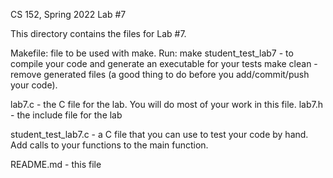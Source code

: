 CS 152, Spring 2022
Lab #7

This directory contains the files for Lab #7.

Makefile: file to be used with make.  Run:
  make student_test_lab7 - to compile your code and generate an executable for your tests
  make clean - remove generated files  (a good thing to do before you add/commit/push
    your code).

lab7.c - the C file for the lab.  You will do most of your work in this file.
lab7.h - the include file for the lab

student_test_lab7.c - a C file that you can use to test your code by
  hand. Add calls to your functions to the main function.

README.md - this file
